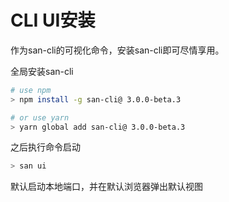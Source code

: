 
# CLI UI安装
作为san-cli的可视化命令，安装san-cli即可尽情享用。


全局安装san-cli
```bash
# use npm 
> npm install -g san-cli@ 3.0.0-beta.3

# or use yarn 
> yarn global add san-cli@ 3.0.0-beta.3
```


之后执行命令启动
```bash
> san ui
```


默认启动本地端口，并在默认浏览器弹出默认视图
